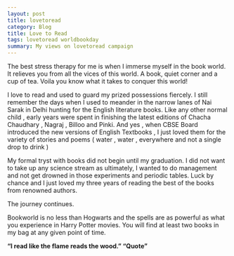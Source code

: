 ```yaml
---
layout: post
title: lovetoread
category: Blog
title: Love to Read
tags: lovetoread worldbookday
summary: My views on lovetoread campaign
---
```


The best stress therapy for me is when I immerse myself in the book world. It relieves you from all the vices of this world. 
A book, quiet corner and a cup of tea. Voila you know what it takes to conquer this world! 

I love to read and used to guard my prized possessions fiercely. I still remember the days when I used to meander in the narrow 
lanes of Nai Sarak in Delhi hunting for the English literature books. Like any other normal child , early years were spent in 
finishing the latest editions of Chacha Chaudhary , Nagraj , Billoo and Pinki. And yes , when CBSE Board introduced the new 
versions of English Textbooks , I just loved them for the variety of stories and poems ( water , water , everywhere and not a 
single drop to drink )

My formal tryst with books did not begin until my graduation. I did not want to take up any science stream as ultimately, 
I wanted to do management and not get drowned in those experiments and periodic tables. Luck by chance 
and I just loved my three years of reading the best of the books from renowned authors.

The journey continues.

Bookworld is no less than Hogwarts and the spells are as powerful as what you experience in Harry Potter movies.
You will find at least two books in my bag at any given point of time.

**“I read like the flame reads the wood.” “Quote”**
